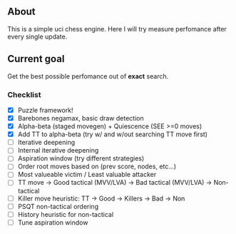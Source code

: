 ## About
This is a simple uci chess engine. 
Here I will try measure perfomance after every single update.

## Current goal
Get the best possible perfomance out of **exact** search.

### Checklist
- [x] Puzzle framework!
- [x] Barebones negamax, basic draw detection
- [x] Alpha-beta (staged movegen) + Quiescence (SEE >=0 moves)
- [x] Add TT to alpha-beta (try w/ and w/out searching TT move first)
- [ ] Iterative deepening
- [ ] Internal iterative deepening
- [ ] Aspiration window (try different strategies)
- [ ] Order root moves based on (prev score, nodes, etc...)
- [ ] Most valueable victim / Least valuable attacker
- [ ] TT move -> Good tactical (MVV/LVA) -> Bad tactical (MVV/LVA) -> Non-tactical
- [ ] Killer move heuristic: TT -> Good -> Killers -> Bad -> Non
- [ ] PSQT non-tactical ordering
- [ ] History heuristic for non-tactical
- [ ] Tune aspiration window
